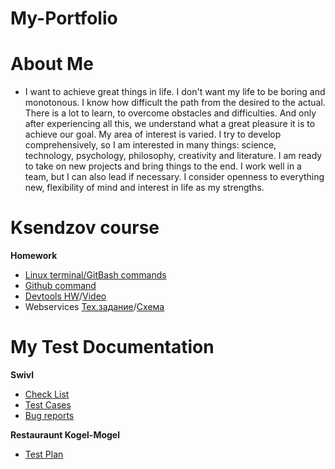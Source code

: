 # My-Portfolio

# About Me
* I want to achieve great things in life. I don't want my life to be boring and monotonous. I know how difficult the path from the desired to the actual. There is a lot to learn, to overcome obstacles and difficulties. And only after experiencing all this, we understand what a great pleasure it is to achieve our goal.
 My area of interest is varied. I try to develop comprehensively, so I am interested in many things: science, technology, psychology, philosophy, creativity and literature. I am ready to take on new projects and bring things to the end. I work well in a team, but I can also lead if necessary. I consider openness to everything new, flexibility of mind and interest in life as my strengths.
 # Ksendzov course
 **Homework**
 * [Linux terminal/GitBash commands](https://docs.google.com/document/d/1Cb5XI6QB5DwQzWIZdtZRnnpwDBzAQwJFGWVzbHx-zck/edit?usp=sharing)
 * [Github command](https://docs.google.com/document/d/1r4tKs5Kceo6qZsAhharPfQDy9nfPcKST-ZYSmSDdMPg/edit?usp=sharing)
 * [Devtools HW](https://docs.google.com/document/d/1XoQgsbc73CFKoBU7pr44lMqpkNnd5AoY1hE86iR3h2w/edit?usp=sharing)/[Video](https://drive.google.com/file/d/1aSHFKT4qnTUyZ8U_3XRkyNtcKAfoDlfx/view?usp=sharing)
 * Webservices [Тех.задание](https://docs.google.com/document/d/1yJes_yncucaz7Tf_G47ofT1GMwx6bN5tTdbkBr_uM9w/edit?usp=sharing)/[Схема](https://drive.google.com/file/d/1dOWuXds06NtAusEjYxB_LbuJY4vBIshz/view?usp=drive_link)
# My Test Documentation
**Swivl**
* [Check List](https://docs.google.com/spreadsheets/d/12kYVnV3nO2mNB8Oa6qk_FO886fBIhKSMmQrKE9_LJwk/edit?usp=sharing)
* [Test Cases](https://docs.google.com/spreadsheets/d/1yV_XWKz82g4aRstnRlF1cjg2UZxTM1YP_GtJiyV1WM0/edit?usp=sharing)
* [Bug reports](https://docs.google.com/spreadsheets/d/1iLAJXo2MSoZonU91brA3j645LzTiyd1s1wBQq6t8ltE/edit?usp=sharing)

  
**Restauraunt Kogel-Mogel**
* [Test Plan](https://docs.google.com/document/d/1F_7tSuO9AcxZR7C1yLwgceN7P9ycTogg_w198LIf4j4/edit?usp=sharing)


